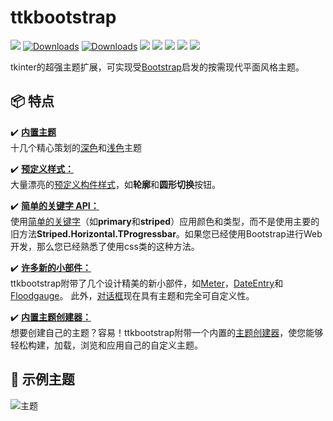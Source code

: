 # ttkbootstrap
![](https://img.shields.io/github/release/israel-dryer/ttkbootstrap.svg)
[![Downloads](https://pepy.tech/badge/ttkbootstrap)](https://pepy.tech/project/ttkbootstrap)
[![Downloads](https://pepy.tech/badge/ttkbootstrap/month)](https://pepy.tech/project/ttkbootstrap)
![](https://img.shields.io/github/issues/israel-dryer/ttkbootstrap.svg)
![](https://img.shields.io/github/issues-closed/israel-dryer/ttkbootstrap.svg)
![](https://img.shields.io/github/license/israel-dryer/ttkbootstrap.svg)
![](https://img.shields.io/github/stars/israel-dryer/ttkbootstrap.svg)
![](https://img.shields.io/github/forks/israel-dryer/ttkbootstrap.svg)

tkinter的超强主题扩展，可实现受[Bootstrap](https://getbootstrap.com/)启发的按需现代平面风格主题。

## 📦 特点

✔️ [**内置主题**](themes/index.zh.md)   
十几个精心策划的[深色](themes/dark.md)和[浅色](themes/light.zh.md)主题

✔️ [**预定义样式：**](styleguide/index.zh.md)  
大量漂亮的[预定义构件样式](styleguide/index.zh.md)，如**轮廓**和**圆形切换**按钮。

✔️ [**简单的关键字 API：**](gettingstarted/tutorial.zh.md#use-themed-widgets)  
使用[简单的关键字](gettingstarted/tutorial.zh.md#use-themed-widgets)（如**primary**和**striped**）应用颜色和类型，而不是使用主要的旧方法**Striped.Horizontal.TProgressbar**。如果您已经使用Bootstrap进行Web开发，那么您已经熟悉了使用css类的这种方法。

✔️ [**许多新的小部件：**](api/widgets/dateentry.zh.md)  
ttkbootstrap附带了几个设计精美的新小部件，如[Meter](api/widgets/meter.zh.md)，[DateEntry](api/widgets/dateentry.zh.md)和[Floodgauge](api/widgets/floodgauge.zh.md)。 此外，[对话框](api/dialogs/dialog.zh.md)现在具有主题和完全可自定义性。

✔️ [**内置主题创建器：**](themes/themecreator.zh.md)  
想要创建自己的主题？容易！ttkbootstrap附带一个内置的[主题创建器](themes/themecreator.zh.md)，使您能够轻松构建，加载，浏览和应用自己的自定义主题。


## 🎨 示例主题

![主题](./assets/themes/themes.gif)
